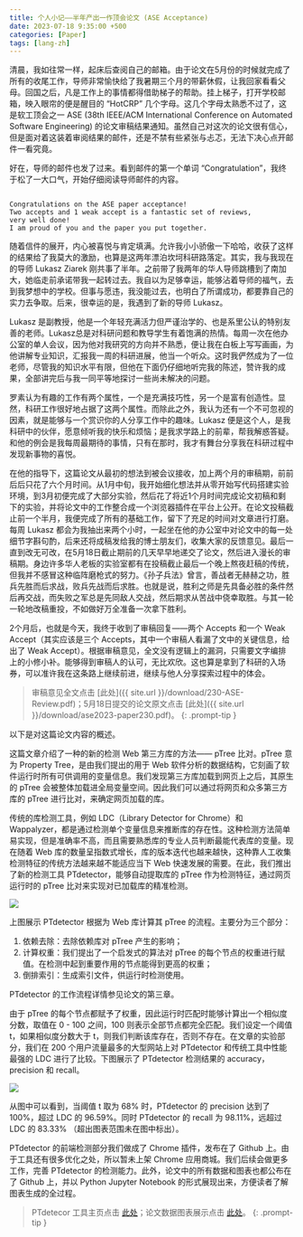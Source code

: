 ```yaml
---
title: 个人小记——半年产出一作顶会论文 (ASE Acceptance)
date: 2023-07-18 9:35:00 +500
categories: [Paper]
tags: [lang-zh]
---
```



清晨，我如往常一样，起床后查阅自己的邮箱。由于论文在5月份的时候就完成了所有的收尾工作，导师非常愉快给了我暑期三个月的带薪休假，让我回家看看父母。回国之后，凡是工作上的事情都得借助梯子的帮助。挂上梯子，打开学校邮箱，映入眼帘的便是醒目的 “HotCRP” 几个字母。这几个字母太熟悉不过了，这是软工顶会之一 ASE (38th IEEE/ACM International Conference on Automated Software Engineering) 的论文审稿结果通知。虽然自己对这次的论文很有信心，但是面对着这装着审阅结果的邮件，还是不禁有些紧张与忐忑，无法下决心点开邮件一看究竟。

好在，导师的邮件也发了过来。看到邮件的第一个单词 “Congratulation”，我终于松了一大口气，开始仔细阅读导师邮件的内容。

```

Congratulations on the ASE paper acceptance! 
Two accepts and 1 weak accept is a fantastic set of reviews, 
very well done! 
I am proud of you and the paper you put together.

```

随着信件的展开，内心被喜悦与肯定填满。允许我小小骄傲一下哈哈，收获了这样的结果给了我莫大的激励，也算是这两年漂泊坎坷科研路落定。其实，我与我现在的导师 Lukasz Ziarek 刚共事了半年。之前带了我两年的华人导师跳槽到了南加大，她临走前承诺带我一起转过去。我自以为足够幸运，能够沾着导师的福气，去到我梦想中的学校。但事与愿违，我没能过去，也明白了所谓成功，都要靠自己的实力去争取。后来，很幸运的是，我遇到了新的导师 Lukasz。

Lukasz 是副教授，他是一个年轻充满活力但严谨治学的、也是系里公认的特别友善的老师。Lukasz总是对科研问题和教导学生有着饱满的热情。每周一次在他办公室的单人会议，因为他对我研究的方向并不熟悉，便让我在白板上写写画画，为他讲解专业知识，汇报我一周的科研进展，他当一个听众。这时我俨然成为了一位老师，尽管我的知识水平有限，但他在下面仍仔细地听完我的陈述，赞许我的成果，全部讲完后与我一同平等地探讨一些尚未解决的问题。

罗素认为有趣的工作有两个属性，一个是充满技巧性，另一个是富有创造性。显然，科研工作很好地占据了这两个属性。而除此之外，我认为还有一个不可忽视的因素，就是能够与一个赏识你的人分享工作中的趣味。Lukasz 便是这个人，是我科研中的伙伴，愿意倾听我的快乐和烦恼；是我求学路上的前辈，帮我解惑答疑。和他的例会是我每周最期待的事情，只有在那时，我才有舞台分享我在科研过程中发现新事物的喜悦。

在他的指导下，这篇论文从最初的想法到被会议接收，加上两个月的审稿期，前前后后只花了六个月时间。从1月中旬，我开始细化想法并从零开始写代码搭建实验环境，到3月初便完成了大部分实验，然后花了将近1个月时间完成论文初稿和剩下的实验，并将论文中的工作整合成一个浏览器插件在平台上公开。在论文投稿截止前一个半月，我便完成了所有的基础工作，留下了充足的时间对文章进行打磨。每周 Lukasz 都会为我抽出来两个小时，一起坐在他的办公室中对论文中的每一处细节字斟句酌，后来还将成稿发给我的博士朋友们，收集大家的反馈意见。最后一直到改无可改，在5月18日截止期前的几天早早地递交了论文，然后进入漫长的审稿期。身边许多华人老板的实验室都有在投稿截止最后一个晚上熬夜赶稿的传统，但我并不感冒这种临阵磨枪式的努力。《孙子兵法》曾言，善战者无赫赫之功，胜兵先胜而后求战，败兵先战而后求胜。也就是说，胜利之师是先具备必胜的条件然后再交战，而失败之军总是先同敌人交战，然后期求从苦战中侥幸取胜。与其一轮一轮地改稿重投，不如做好万全准备一次拿下胜利。

2个月后，也就是今天，我终于收到了审稿回复——两个 Accepts 和一个 Weak Accept（其实应该是三个 Accepts，其中一个审稿人看漏了文中的关键信息，给出了 Weak Accept）。根据审稿意见，全文没有逻辑上的漏洞，只需要文字编排上的小修小补。能够得到审稿人的认可，无比欢欣。这也算是拿到了科研的入场券，可以准许我在这条路上继续前进，继续与他人分享探索过程中的体会。

> 审稿意见全文点击 [此处]({{ site.url }}/download/230-ASE-Review.pdf)；5月18日提交的论文原文点击 [此处]({{ site.url }}/download/ase2023-paper230.pdf)。
{: .prompt-tip }

以下是对这篇论文内容的概述。

这篇文章介绍了一种的新的检测 Web 第三方库的方法—— pTree 比对。pTree 意为 Property Tree，是由我们提出的用于 Web 软件分析的数据结构，它刻画了软件运行时所有可供调用的变量信息。我们发现第三方库加载到网页上之后，其原生的 pTree 会被整体加载进全局变量空间。因此我们可以通过将网页和众多第三方库的 pTree 进行比对，来确定网页加载的库。

传统的库检测工具，例如 LDC（Library Detector for Chrome）和 Wappalyzer，都是通过检测单个变量信息来推断库的存在性。这种检测方法简单易实现，但是准确率不高，而且需要熟悉库的专业人员判断最能代表库的变量。现在随着 Web 库的数量呈指数式增长，库的版本迭代也越来越快，这种靠人工收集检测特征的传统方法越来越不能适应当下 Web 快速发展的需要。在此，我们推出了新的检测工具 PTdetector，能够自动提取库的 pTree 作为检测特征，通过网页运行时的 pTree 比对来实现对已加载库的精准检测。

![]({{site.url}}/assets/img/2023-06-20/workflow.png)

上图展示 PTdetector 根据为 Web 库计算其 pTree 的流程。主要分为三个部分：
1. 依赖去除：去除依赖库对 pTree 产生的影响；
2. 计算权重：我们提出了一个启发式的算法对 pTree 的每个节点的权重进行赋值。在检测中起到重要作用的节点能得到更高的权重；
3. 倒排索引：生成索引文件，供运行时检测使用。

PTdetector 的工作流程详情参见论文的第三章。

由于 pTree 的每个节点都赋予了权重，因此运行时匹配时能够计算出一个相似度分数，取值在 0 - 100 之间，100 则表示全部节点都完全匹配。我们设定一个阈值 t，如果相似度分数大于 t，则我们判断该库存在，否则不存在。在文章的实验部分，我们在 200 个用户流量最多的大型网站上对 PTdetector 和传统工具中性能最强的 LDC 进行了比较。下图展示了 PTdetector 检测结果的 accuracy，precision 和 recall。

![]({{site.url}}/assets/img/2023-06-20/performance.png)

从图中可以看到，当阈值 t 取为 68% 时，PTdetector 的 precision 达到了 100%，超过 LDC 的 96.59%。同时 PTdetector 的 recall 为 98.11%，远超过 LDC 的 83.33% （超出图表范围未在图中标出）。

PTdetector 的前端检测部分我们做成了 Chrome 插件，发布在了 Github 上。由于工具还有很多优化之处，所以暂未上架 Chrome 应用商城。我们后续会做更多工作，完善 PTdetector 的检测能力。此外，论文中的所有数据和图表也都公布在了 Github 上，并以 Python Jupyter Notebook 的形式展现出来，方便读者了解图表生成的全过程。

> PTdetecor 工具主页点击 [此处](https://github.com/aaronxyliu/PTdetector)；论文数据图表展示点击 [此处](https://github.com/aaronxyliu/PTdetector-Data)。
{: .prompt-tip }